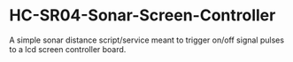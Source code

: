 # HC-SR04-Sonar-Screen-Controller
 A simple sonar distance script/service meant to trigger on/off signal pulses to a lcd screen controller board.
